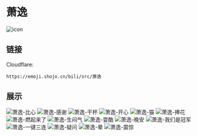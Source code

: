 # 萧逸
![icon](https://emoji.shojo.cn/bili/src/萧逸/icon.png)
## 链接
Cloudflare:
```
https://emoji.shojo.cn/bili/src/萧逸
```
## 展示
![萧逸-比心](https://emoji.shojo.cn/bili/src/萧逸/萧逸-比心.png)
![萧逸-感谢](https://emoji.shojo.cn/bili/src/萧逸/萧逸-感谢.png)
![萧逸-干杯](https://emoji.shojo.cn/bili/src/萧逸/萧逸-干杯.png)
![萧逸-开心](https://emoji.shojo.cn/bili/src/萧逸/萧逸-开心.png)
![萧逸-猫](https://emoji.shojo.cn/bili/src/萧逸/萧逸-猫.png)
![萧逸-捧花](https://emoji.shojo.cn/bili/src/萧逸/萧逸-捧花.png)
![萧逸-燃起来了](https://emoji.shojo.cn/bili/src/萧逸/萧逸-燃起来了.png)
![萧逸-生闷气](https://emoji.shojo.cn/bili/src/萧逸/萧逸-生闷气.png)
![萧逸-耍酷](https://emoji.shojo.cn/bili/src/萧逸/萧逸-耍酷.png)
![萧逸-晚安](https://emoji.shojo.cn/bili/src/萧逸/萧逸-晚安.png)
![萧逸-我们是冠军](https://emoji.shojo.cn/bili/src/萧逸/萧逸-我们是冠军.png)
![萧逸-一键三连](https://emoji.shojo.cn/bili/src/萧逸/萧逸-一键三连.png)
![萧逸-疑问](https://emoji.shojo.cn/bili/src/萧逸/萧逸-疑问.png)
![萧逸-晕](https://emoji.shojo.cn/bili/src/萧逸/萧逸-晕.png)
![萧逸-震惊](https://emoji.shojo.cn/bili/src/萧逸/萧逸-震惊.png)
